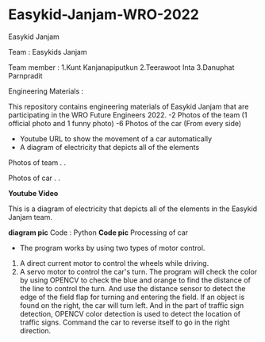 # Easykid-Janjam-WRO-2022
Easykid Janjam

Team : Easykids Janjam 

Team member : 1.Kunt Kanjanapiputkun 2.Teerawoot Inta 3.Danuphat Parnpradit

Engineering Materials :

This repository contains engineering materials of Easykid Janjam that are participating in the WRO Future Engineers 2022.
-2 Photos of the team (1 official photo and 1 funny photo)
-6 Photos of the car (From every side)
- Youtube URL to show the movement of a car automatically
- A diagram of electricity that depicts all of the elements

Photos of team
.
.

Photos of car
.
.

**Youtube Video**

This is a diagram of electricity that depicts all of the elements in the Easykid Janjam team.

**diagram pic**
Code : Python
**Code pic**
Processing of car
- The program works by using two types of motor control. 
1. A direct current motor to control the wheels while driving. 
2. A servo motor to control the car's turn. 
The program will check the color by using OPENCV to check the blue and orange to find the distance of the line to control the turn. And use the distance sensor to detect the edge of the field flap for turning and entering the field. If an object is found on the right, the car will turn left. And in the part of traffic sign detection, OPENCV color detection is used to detect the location of traffic signs. Command the car to reverse itself to go in the right direction.
